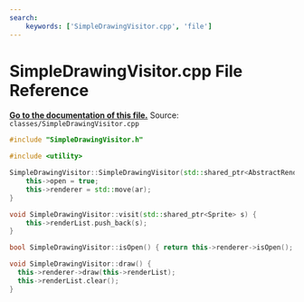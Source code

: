 ```yaml
---
search:
    keywords: ['SimpleDrawingVisitor.cpp', 'file']
---
```


# SimpleDrawingVisitor.cpp File Reference

**[Go to the documentation of this file.](_simple_drawing_visitor_8cpp.md)**
Source: `classes/SimpleDrawingVisitor.cpp`

    
    
    
    
    
    
    
```cpp
#include "SimpleDrawingVisitor.h"

#include <utility>

SimpleDrawingVisitor::SimpleDrawingVisitor(std::shared_ptr<AbstractRenderer> ar) {
    this->open = true;
    this->renderer = std::move(ar);
}

void SimpleDrawingVisitor::visit(std::shared_ptr<Sprite> s) {
    this->renderList.push_back(s);
}

bool SimpleDrawingVisitor::isOpen() { return this->renderer->isOpen(); }

void SimpleDrawingVisitor::draw() {
  this->renderer->draw(this->renderList);
  this->renderList.clear();
}
```


    
  
